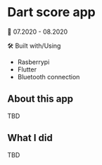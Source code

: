 # Dart score app

📅 07.2020 - 08.2020

🛠 Built with/Using

* Rasberrypi
* Flutter
* Bluetooth connection

## About this app

TBD

## What I did

TBD




    
